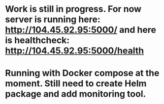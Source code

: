 # Work is still in progress. For now server is running here: http://104.45.92.95:5000/ and here is healthcheck: http://104.45.92.95:5000/health
# Running with Docker compose at the moment. Still need to create Helm package and add monitoring tool.
